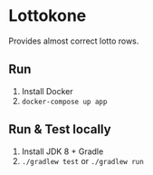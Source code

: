 # Lottokone

Provides almost correct lotto rows.

## Run

1. Install Docker
2. ```docker-compose up app```

## Run & Test locally

1. Install JDK 8 + Gradle
2. `./gradlew test` or `./gradlew run`